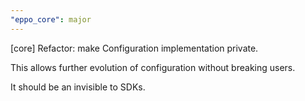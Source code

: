 ```yaml
---
"eppo_core": major
---
```


[core] Refactor: make Configuration implementation private.

This allows further evolution of configuration without breaking users.

It should be an invisible to SDKs.
